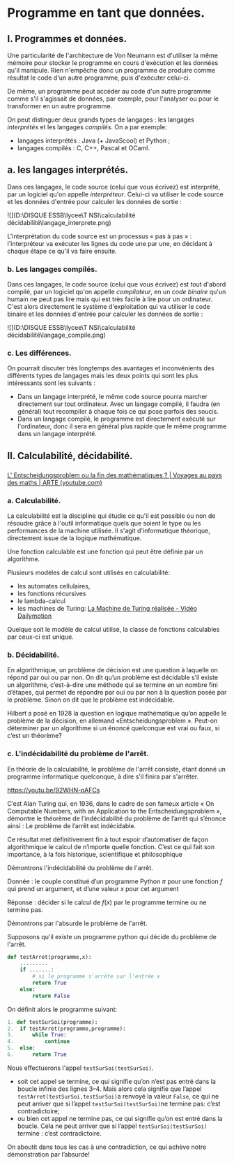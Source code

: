 # Programme en tant que données. 

## I. Programmes et données. 

Une particularité de l'architecture de Von Neumann est d'utiliser la même mémoire pour stocker le programme en cours d'exécution et les données qu'il manipule. Rien n'empêche donc un programme de produire comme résultat le code d'un autre programme, puis d'exécuter celui-ci. 

De même, un programme peut accéder au code d'un autre programme comme s'il s'agissait de données, par exemple, pour l'analyser ou pour le transformer en un autre programme. 

On peut distinguer deux grands types de langages : les langages *interprétés* et les langages *compilés*. On a par exemple:

- langages interprétés : Java (+ JavaScool) et Python ;
- langages compilés : C, C++, Pascal et OCaml.

## a. les langages interprétés. 

Dans ces langages, le code source (celui que vous écrivez) est interprété, par un logiciel qu'on appelle *interpréteur*. Celui-ci va utiliser le code source et les données d'entrée pour calculer les données de sortie :

![](D:\DISQUE ESSB\lycee\T NSI\calculabilité décidabilité\langage_interprete.png)

L'interprétation du code source est un processus « pas à pas » : l'interpréteur va exécuter les lignes du code une par une, en décidant à chaque étape ce qu'il va faire ensuite.

### b. Les langages compilés. 

Dans ces langages, le code source (celui que vous écrivez) est tout d'abord compilé, par un logiciel qu'on appelle *compilateur*, en un *code binaire* qu'un humain ne peut pas lire mais qui est très facile à lire pour un ordinateur. C'est alors directement le système d'exploitation qui va utiliser le code binaire et les données d'entrée pour calculer les données de sortie :

![](D:\DISQUE ESSB\lycee\T NSI\calculabilité décidabilité\langage_compile.png)

### c. Les différences. 

On pourrait discuter très longtemps des avantages et inconvénients des différents types de langages mais les deux points qui sont les plus intéressants sont les suivants :

- Dans un langage interprété, le même code source pourra marcher directement sur tout ordinateur. Avec un langage compilé, il faudra (en général) tout recompiler à chaque fois ce qui pose parfois des soucis.
- Dans un langage compilé, le programme est directement exécuté sur l'ordinateur, donc il sera en général plus rapide que le même programme dans un langage interprété.



## II. Calculabilité, décidabilité. 

### 

[L' Entscheidungsproblem ou la fin des mathématiques ? | Voyages au pays des maths | ARTE (youtube.com)](https://www.youtube.com/watch?v=Zci9m08HQws)

### a. Calculabilité. 

La calculabilité est la discipline qui étudie ce qu'il est possible ou non de résoudre grâce à l'outil informatique quels que soient le type ou les performances de la machine utilisée. Il s'agit d'informatique théorique, directement issue de la logique mathématique. 

Une fonction calculable est une fonction qui peut être définie par un algorithme. 

Plusieurs modèles de calcul sont utilisés en calculabilité:

- les automates cellulaires,
- les fonctions récursives
- le lambda-calcul
- les machines de Turing: [La Machine de Turing réalisée - Vidéo Dailymotion](https://www.dailymotion.com/video/xrn0yi)

Quelque soit le modèle de calcul utilisé, la classe de fonctions calculables par ceux-ci est unique. 

### b. Décidabilité. 

En algorithmique, un problème de décision est une question à laquelle on répond par oui ou par non. On dit qu’un problème est décidable s’il existe un algorithme, c’est-à-dire une méthode qui se termine en un nombre fini d’étapes, qui permet de répondre par oui ou par non à la question posée par le problème. Sinon on dit que le problème est indécidable.

 Hilbert a posé en 1928 la question en logique mathématique qu’on appelle le problème de la décision, en allemand «Entscheidungsproblem ». Peut-on déterminer par un algorithme si un énoncé quelconque est vrai ou faux, si c’est un théorème?

### c. L'indécidabilité du problème de l'arrêt. 

En théorie de la calculabilité, le problème de l'arrêt consiste, étant donné un programme informatique quelconque, à dire s'il finira par s'arrêter. 

https://youtu.be/92WHN-pAFCs

C’est Alan Turing qui, en 1936, dans le cadre de son fameux article « On Computable Numbers, with an Application to the Entscheidungsproblem », démontre le théorème de l’indécidabilité du problème de l’arrêt qui s’énonce ainsi : Le problème de l’arrêt est indécidable.

Ce résultat met définitivement fin à tout espoir d’automatiser de façon algorithmique le calcul de n’importe quelle fonction. C’est ce qui fait son importance, à la fois historique, scientifique et philosophique

Démontrons l'indécidabilité du problème de l'arrêt. 

Donnée : le couple constitué d’un programme Python $\pi$  pour une fonction $f$ qui prend un argument, et d’une valeur $x$ pour cet argument 

Réponse : décider si le calcul de $f(x)$ par le programme termine ou ne termine pas. 

Démontrons par l'absurde le problème de l'arrêt. 

Supposons qu'il existe un programme python qui décide du problème de l'arrêt. 

```python
def testArret(programme,x):
	.........
    if .......: 
        # si le programme s'arrête sur l'entrée x
        return True
    else: 
        return False
```

On définit alors le programme suivant:

```python
1. def testSurSoi(programme):
2. 	if testArret(programme,programme):
3. 		while True:
4. 			continue
5. 	else:
6. 		return True
```

Nous effectuerons l'appel `testSurSoi(testSurSoi)`. 

- soit cet appel se termine, ce qui signifie qu’on n’est pas entré dans la boucle infinie des lignes 3–4. Mais alors cela signifie que l’appel `testArret(testSurSoi,testSurSoi)`a renvoyé la valeur `False`, ce qui ne peut arriver que si l’appel `testSurSoi(testSurSoi)`ne termine pas: c’est contradictoire;
-  ou bien cet appel ne termine pas, ce qui signifie qu’on est entré dans la boucle. Cela ne peut arriver que si l’appel `testSurSoi(testSurSoi)` termine : c’est contradictoire.



 On aboutit dans tous les cas à une contradiction, ce qui achève notre démonstration par l’absurde!